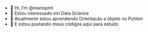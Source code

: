 - 👋 Hi, I’m @mariopmt
- 👀 Estou interessado em Data Science
- 🌱 Atualmente estou aprendendo Orientação a objeto no Pyhton
- 💞️ E estou postando meus códigos aqui para estudo


<!---
mariopmt/mariopmt is a ✨ special ✨ repository because its `README.md` (this file) appears on your GitHub profile.
You can click the Preview link to take a look at your changes.
--->
